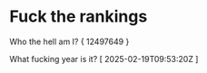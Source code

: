# Fuck the rankings

Who the hell am I?
{ 12497649 }

What fucking year is it?
[ 2025-02-19T09:53:20Z ]
